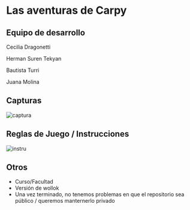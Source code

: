 # Las aventuras de Carpy

## Equipo de desarrollo

Cecilia Dragonetti

Herman Suren Tekyan

Bautista Turri

Juana Molina

## Capturas

![captura](https://user-images.githubusercontent.com/40583326/197297478-fe6c7919-c6f8-4465-a9df-9f2489716993.png)

## Reglas de Juego / Instrucciones

![instru](https://user-images.githubusercontent.com/40583326/197297289-7e2c6178-582d-448e-a055-308368337790.png)



## Otros

- Curso/Facultad
- Versión de wollok
- Una vez terminado, no tenemos problemas en que el repositorio sea público / queremos manternerlo privado
